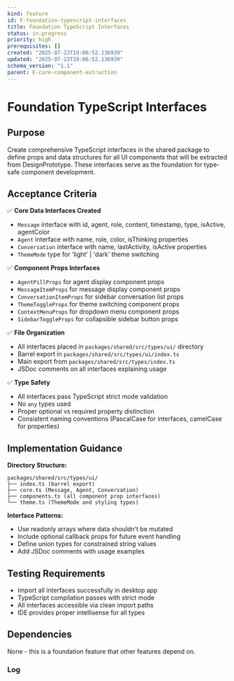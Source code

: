 ```yaml
---
kind: feature
id: F-foundation-typescript-interfaces
title: Foundation TypeScript Interfaces
status: in-progress
priority: high
prerequisites: []
created: "2025-07-23T19:06:52.136939"
updated: "2025-07-23T19:06:52.136939"
schema_version: "1.1"
parent: E-core-component-extraction
---
```


# Foundation TypeScript Interfaces

## Purpose

Create comprehensive TypeScript interfaces in the shared package to define props and data structures for all UI components that will be extracted from DesignPrototype. These interfaces serve as the foundation for type-safe component development.

## Acceptance Criteria

✅ **Core Data Interfaces Created**

- `Message` interface with id, agent, role, content, timestamp, type, isActive, agentColor
- `Agent` interface with name, role, color, isThinking properties
- `Conversation` interface with name, lastActivity, isActive properties
- `ThemeMode` type for 'light' | 'dark' theme switching

✅ **Component Props Interfaces**

- `AgentPillProps` for agent display component props
- `MessageItemProps` for message display component props
- `ConversationItemProps` for sidebar conversation list props
- `ThemeToggleProps` for theme switching component props
- `ContextMenuProps` for dropdown menu component props
- `SidebarToggleProps` for collapsible sidebar button props

✅ **File Organization**

- All interfaces placed in `packages/shared/src/types/ui/` directory
- Barrel export in `packages/shared/src/types/ui/index.ts`
- Main export from `packages/shared/src/types/index.ts`
- JSDoc comments on all interfaces explaining usage

✅ **Type Safety**

- All interfaces pass TypeScript strict mode validation
- No `any` types used
- Proper optional vs required property distinction
- Consistent naming conventions (PascalCase for interfaces, camelCase for properties)

## Implementation Guidance

**Directory Structure:**

```
packages/shared/src/types/ui/
├── index.ts (barrel export)
├── core.ts (Message, Agent, Conversation)
├── components.ts (all component prop interfaces)
└── theme.ts (ThemeMode and styling types)
```

**Interface Patterns:**

- Use readonly arrays where data shouldn't be mutated
- Include optional callback props for future event handling
- Define union types for constrained string values
- Add JSDoc comments with usage examples

## Testing Requirements

- Import all interfaces successfully in desktop app
- TypeScript compilation passes with strict mode
- All interfaces accessible via clean import paths
- IDE provides proper intellisense for all types

## Dependencies

None - this is a foundation feature that other features depend on.

### Log
